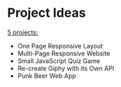 # Project Ideas

[5 projects:](https://medium.com/@GarrettLevine/5-projects-to-complete-when-starting-to-learn-front-end-web-development-48e8a1ce3178)
- One Page Responsive Layout
- Multi-Page Responsive Website
- Small JavaScript Quiz Game
- Re-create Giphy with its Own API
- Punk Beer Web App

